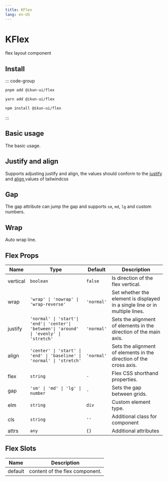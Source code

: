 ```yaml
---
title: KFlex
lang: en-US
---
```


# KFlex

flex layout component

## Install

::: code-group

```bash [pnpm]
pnpm add @ikun-ui/flex
```

```bash [yarn]
yarn add @ikun-ui/flex
```

```bash [npm]
npm install @ikun-ui/flex
```

:::

## Basic usage

The basic usage.

<demo src="flex/basic.svelte"  github='Flex'></demo>

## Justify and align

Supports adjusting justify and align,
the values should conform to the [justify <span class="i-carbon-link text-12px" />](https://www.tailwindcss.cn/docs/justify-content)
and [align <span class="i-carbon-link text-12px" />](https://www.tailwindcss.cn/docs/align-items) values of tailwindcss

<demo src="flex/justify-align.svelte" github='Flex'></demo>

## Gap

The gap attribute can jump the gap and supports `sm`, `md`, `lg` and custom numbers.

<demo src="flex/gap.svelte" github='Flex'></demo>

## Wrap

Auto wrap line.

<demo src="flex/wrap.svelte" github='Flex'></demo>

## Flex Props

| Name     | Type                                                                                                  | Default                                                           | Description                                                                 |
| -------- | ----------------------------------------------------------------------------------------------------- | ----------------------------------------------------------------- | --------------------------------------------------------------------------- |
| vertical | `boolean`                                                                                             | `false`                                                           | Is direction of the flex vertical.                                          |
| wrap     | `'wrap' \| 'nowrap' \| 'wrap-reverse'`                                                                | `'normal'`                                                        | Set whether the element is displayed in a single line or in multiple lines. |
| justify  | `'normal' \| 'start'\| 'end'\| 'center'\| 'between'\| 'around' \| 'evenly' \| 'stretch'` | `'normal'` | Sets the alignment of elements in the direction of the main axis. |
| align    | `'center' \| 'start' \| 'end' \| 'baseline' \| 'normal' \| 'stretch'`                                 | `'normal'`                                                        | Sets the alignment of elements in the direction of the cross axis.          |
| flex     | `string`                                                                                              | `-`                                                               | Flex CSS shorthand properties.                                              |
| gap      | `'sm' \| 'md' \| 'lg' \| number`                                                                      | `-`                                                               | Sets the gap between grids.                                                 |
| elm      | `string`                                                                                              | `div`                                                             | Custom element type.                                                        |
| cls      | `string`                                                                                              | `''`                                                              | Additional class for component                                              |
| attrs    | `any`                                                                                                 | `{}`                                                              | Additional attributes                                                       |

## Flex Slots

| Name    | Description                    |
| ------- | ------------------------------ |
| default | content of the flex component. |
